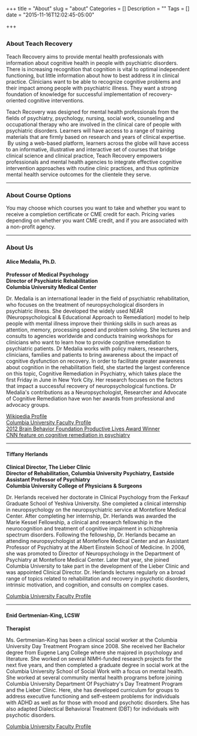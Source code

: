 +++
title = "About"
slug = "about"
Categories = []
Description = ""
Tags = []
date = "2015-11-16T12:02:45-05:00"

+++

<div class="row">
    <section class="col-sm-12">
            <a id="main-content"></a>
                                                          <div class="region region-content">
    <section id="block-system-main" class="block block-system clearfix">
        <h2 class="block-title"></h2>
  <article id="node-2" class="node node-page clearfix">
    <div class="field field-name-body field-type-text-with-summary field-label-hidden"><div class="field-items"><div class="field-item even"><h3>About Teach Recovery</h3>
<p>Teach Recovery aims to provide mental health professionals with information about cognitive health in people with psychiatric disorders. There is increasing recognition that cognition is vital to optimal independent functioning, but little information about how to best address it in clinical practice. Clinicians want to be able to recognize cognitive problems and their impact among people with psychiatric illness. They want a strong foundation of knowledge for successful implementation of recovery-oriented cognitive interventions. </p>
<p>Teach Recovery was designed for mental health professionals from the fields of psychiatry, psychology, nursing, social work, counseling and occupational therapy who are involved in the clinical care of people with psychiatric disorders. Learners will have access to a range of training materials that are firmly based on research and years of clinical expertise. &nbsp;By using a web-based platform, learners across the globe will have access to an informative, illustrative and interactive set of courses that bridge clinical science and clinical practice, Teach Recovery empowers professionals and mental health agencies to integrate effective cognitive intervention approaches with routine clinic practices, and thus optimize mental health service outcomes for the clientele they serve.</p>
<hr><h3>About Course Options</h3>
<p>You may choose which courses you want to take and whether you want to receive a completion certificate or CME credit for each. Pricing varies depending on whether you want CME credit, and if you are associated with a non-profit agency.</p>
<hr><h3>About Us</h3>
<h4>Alice Medalia, Ph.D.</h4>
<p><b>Professor of Medical Psychology<br>
Director of Psychiatric Rehabilitation<br>
Columbia University Medical Center </b></p>
<p>Dr. Medalia is an international leader in the field of psychiatric rehabilitation, who focuses on the treatment of neuropsychological disorders in psychiatric illness. She developed the widely used NEAR (Neuropsychological &amp; Educational Approach to Remediation) model to help people with mental illness improve their thinking skills in such areas as attention, memory, processing speed and problem solving. She lectures and consults to agencies worldwide and conducts training workshops for clinicians who want to learn how to provide cognitive remediation to psychiatric patients. Dr Medalia works with policy makers, researchers, clinicians, families and patients to bring awareness about the impact of cognitive dysfunction on recovery. In order to facilitate greater awareness about cognition in the rehabilitation field, she started the largest conference on this topic, Cognitive Remediation in Psychiatry, which takes place the first Friday in June in New York City. Her research focuses on the factors that impact a successful recovery of neuropsychological functions. Dr Medalia's contributions as a Neuropsychologist, Researcher and Advocate of Cognitive Remediation have won her awards from professional and advocacy groups. </p>
<p><a href="http://en.wikipedia.org/wiki/Alice_Medalia">Wikipedia Profile</a><br><a href="http://asp.cumc.columbia.edu/facdb/profile_list.asp?uni=am2938&amp;DepAffil=Psychiatry" target="_blank ">Columbia University Faculty Profile</a><br><a href="http://youtu.be/9r-tlpqcERo" target="_blank ">2012 Brain Behavior Foundation Productive Lives Award Winner</a><br><a href="http://www.cnn.com/2013/06/14/health/cognitive-remediation/index.html?hpt=he_c2" target="_blank ">CNN feature on cognitive remediation in psychiatry</a> </p>
<hr><h4>Tiffany Herlands</h4>
<p><b>Clinical Director, The Lieber Clinic<br>
Director of Rehabilitation, Columbia University Psychiatry, Eastside<br>
Assistant Professor of Psychiatry<br>
Columbia University College of Physicians &amp; Surgeons</b></p>
<p>Dr. Herlands received her doctorate in Clinical Psychology from the Ferkauf Graduate School of Yeshiva University. She completed a clinical internship in neuropsychology on the neuropsychiatric service at Montefiore Medical Center. After completing her internship, Dr. Herlands was awarded the Marie Kessel Fellowship, a clinical and research fellowship in the neurocognition and treatment of cognitive impairment in schizophrenia spectrum disorders. Following the fellowship, Dr. Herlands became an attending neuropsychologist at Montefiore Medical Center and an Assistant Professor of Psychiatry at the Albert Einstein School of Medicine. In 2006, she was promoted to Director of Neuropsychology in the Department of Psychiatry at Montefiore Medical Center. Later that year, she joined Columbia University to take part in the development of the Lieber Clinic and was appointed Clinical Director. Dr. Herlands lectures regularly on a broad range of topics related to rehabilitation and recovery in psychotic disorders, intrinsic motivation, and cognition, and consults on complex cases.</p>
<p><a href="http://asp.cumc.columbia.edu/facdb/profile_list.asp?uni=tah2116&amp;DepAffil=Psychiatry" target="_blank">Columbia University Faculty Profile</a></p>
<hr><h4>Enid Gertmenian-King, LCSW</h4>
<p><b>Therapist</b></p>
<p>Ms. Gertmenian-King has been a clinical social worker at the Columbia University Day Treatment Program since 2008.  She received her Bachelor degree from Eugene Lang College where she majored in psychology and literature.  She worked on several NIMH-funded research projects for the next five years, and then completed a graduate degree in social work at the Columbia University School of Social Work with a focus on mental health.  She worked at several community mental health programs before joining Columbia University Department Of Psychiatry's Day Treatment Program and the Lieber Clinic. Here, she has developed curriculum for groups to address executive functioning and self-esteem problems for individuals with ADHD as well as for those with mood and psychotic disorders.  She has also adapted Dialectical Behavioral Treatment (DBT) for individuals with psychotic disorders. </p>
<p><a href="http://asp.cumc.columbia.edu/facdb/profile_list.asp?uni=ecg2101&amp;DepAffil=Psychiatry" target="_blank">Columbia University Faculty Profile</a></p>
</div></div></div>    <footer>
          </footer>
    </article>

</section>
  </div>
    </section>

    
  </div>